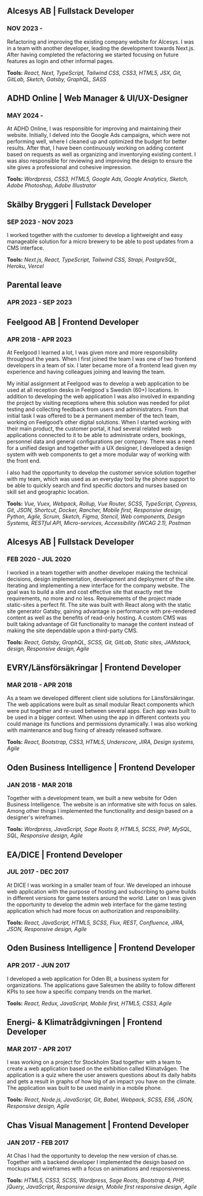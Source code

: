 ## Alcesys AB | Fullstack Developer   
### NOV 2023 -   
Refactoring and improving the existing company website for Alcesys. I was in a team with another developer, leading the development towards Next.js.
After having completed the refactoring we started focusing on future features as login and other informal pages.   

**Tools:** *React, Next, TypeScript, Tailwind CSS, CSS3, HTML5, JSX, Git, GitLab, Sketch, Gatsby, GraphQL, SASS*   

## ADHD Online | Web Manager & UI/UX-Designer   
### MAY 2024 -   

At ADHD Online, I was responsible for improving and maintaining their website. Initially, I delved into the Google Ads campaigns, which were not performing well, where I cleaned up and optimized the budget for better results. After that, I have been continuously working on adding content based on requests as well as organizing and inventorying existing content. I was also responsible for reviewing and improving the design to ensure the site gives a professional and cohesive impression.   

**Tools:** *Wordpress, CSS3, HTML5, Google Ads, Google Analytics, Sketch, Adobe Photoshop, Adobe Illustrator*   

## Skälby Bryggeri | Fullstack Developer
### SEP 2023 - NOV 2023

I worked together with the customer to develop a lightweight and easy manageable solution for a micro brewery to be able to post updates from a CMS interface.   

**Tools:** *Next.js, React, TypeScript, Tailwind CSS, Strapi, PostgreSQL, Heroku, Vercel*   

## Parental leave
### APR 2023 - SEP 2023

## Feelgood AB | Frontend Developer
### APR 2018 - APR 2023

At Feelgood I learned a lot, I was given more and more responsibility throughout the years. When I first joined the team I was one of two frontend developers in a team of six. I later became more of a frontend lead given my experience and having colleagues joining and leaving the team. 

My initial assignment at Feelgood was to develop a web application to be used at all reception desks in Feelgood´s Swedish (60+) locations. In addition to developing the web application I was also involved in expanding the project by visiting receptions where this solution was needed for pilot testing and collecting feedback from users and administrators. From that initial task I was offered to be a permanent member of the tech team, working on Feelgood’s other digital solutions.
When I started working with their main product, the customer portal, it had several related web applications connected to it to be able to administrate orders, bookings, personnel data and general configurations per company. There was a need for a unified design and together with a UX designer, I developed a design system with web components to get a more modular way of working with the front end.

I also had the opportunity to develop the customer service solution together with my team, which was used as an everyday tool by the phone support to be able to quickly search and find specific doctors and nurses based on skill set and geographic location.

**Tools:** *Vue, Vuex, Webpack, Rollup, Vue Router, SCSS, TypeScript, Cypress, Git, JSON, Shortcut, Docker, Rancher, Mobile first, Responsive design, Python, Agile, Scrum, Sketch, Figma, Stencil, Web components, Design Systems, RESTful API, Micro-services, Accessibility (WCAG 2.1), Postman*   


## Alcesys AB | Fullstack Developer
### FEB 2020 - JUL 2020

I worked in a team together with another developer making the technical decisions, design implementation, development and deployment of the site. Iterating and implementing a new interface for the company website. The goal was to build a slim and cost effective site that exactly met the requirements, no more and no less. Requirements of the project made static-sites a perfect fit. The site was built with React along with the static site generator Gatsby, gaining advantage in performance with pre-rendered content as well as the benefits of read-only hosting. A custom CMS was built taking advantage of Git functionality to manage the content instead of making the site dependable upon a third-party CMS.

**Tools:** *React, Gatsby, GraphQL, SCSS, Git, GitLab, Static sites, JAMstack, design, Responsive design, Agile*   

## EVRY/Länsförsäkringar | Frontend Developer
### MAR 2018 - APR 2018

As a team we developed different client side solutions for Länsförsäkringar. The web applications were built as small modular React components which were put together and re-used between several apps. Each app was built to be used in a bigger context. When using the app in different contexts you could manage its functions and permissions dynamically. I was also working with maintenance and bug fixing of already released software.

**Tools:** *React, Bootstrap, CSS3, HTML5, Underscore, JIRA, Design systems, Agile*   

## Oden Business Intelligence | Frontend Developer
### JAN 2018 - MAR 2018

Together with a development team, we built a new website for Oden Business Intelligence. The website is an informative site with focus on sales. Among other things I implemented the functionality and design based on a designer's wireframes.

**Tools:** *Wordpress, JavaScript, Sage Roots 9, HTML5, SCSS, PHP, MySQL, SQL, Responsive design, Agile*   

## EA/DICE | Frontend Developer
### JUL 2017 - DEC 2017

At DICE I was working in a smaller team of four. We developed an inhouse web application with the purpose of hosting and subscribing to game builds in different versions for game testers around the world. 
Later on I was given the opportunity to develop the admin web interface for the game testing application which had more focus on authorization and responsibility.

**Tools:** *React, JavaScript, HTML5, SCSS, Flux, REST, Confluence, JIRA, JSON, Responsive design, Agile*   

## Oden Business Intelligence | Frontend Developer
### APR 2017 - JUN 2017

I developed a web application for Oden BI, a business system for organizations. The applications gave Salesmen the ability to follow different KPIs to see how a specific company trends on the market.

**Tools:** *React, Redux, JavaScript, Mobile first, HTML5, CSS3, Agile*   

## Energi- & Klimatrådgivningen | Frontend Developer
### MAR 2017 - APR 2017

I was working on a project for Stockholm Stad together with a team to create a web application based on the exhibition called Klimatvågen. The application is a quiz where the user answers questions about its daily habits and gets a result in graphs of how big of an impact you have on the climate. The application was built to be used mainly in a mobile phone.

**Tools:** *React, Node.js, JavaScript, Git, Babel, Webpack, SCSS, ES6, JSON, Responsive design, Agile*

## Chas Visual Management | Frontend Developer
### JAN 2017 - FEB 2017

At Chas I had the opportunity to develop the new version of chas.se. Together with a backend developer I implemented the design based on mockups and wireframes with a focus on animations and responsiveness.

**Tools:** *HTML5, CSS3, SCSS, Wordpress, Sage Roots, Bootstrap 4, PHP, jQuery, JavaScript, Responsive design, Mobile first responsive design, Agile*